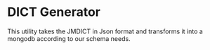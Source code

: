 # DICT Generator

This utility takes the JMDICT in Json format
and transforms it into a mongodb according
to our schema needs.